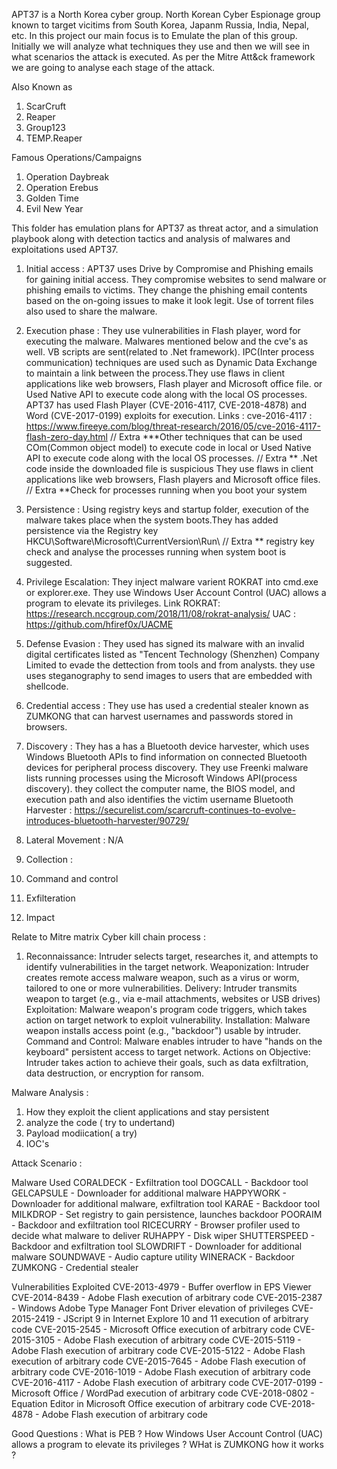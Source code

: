 APT37 is a North Korea cyber group. North Korean Cyber Espionage group known to target vicitims from South Korea, Japanm Russia, India, Nepal, etc. In this project our main focus is to Emulate the plan of this group. Initially we will analyze what techniques they use and then we will see in what scenarios the attack is executed. As per the Mitre Att&ck framework we are going to analyse each stage of the attack.

Also Known as
 1. ScarCruft
 2. Reaper
 3. Group123
 4. TEMP.Reaper

Famous Operations/Campaigns
1. Operation Daybreak
2. Operation Erebus
3. Golden Time
4. Evil New Year

This folder has emulation plans for APT37 as threat actor, and a simulation playbook along with detection tactics and analysis of malwares and exploitations used APT37.

1. Initial access : APT37 uses Drive by Compromise and Phishing emails for gaining initial access. They compromise websites to send malware or phishing emails to victims. They change the phishing email contents based on the on-going issues to make it look legit. Use of torrent files also used to share the malware.

2. Execution phase : They use vulnerabilities in Flash player, word for executing the malware. Malwares mentioned below and the cve's as well. VB scripts are sent(related to .Net framework). IPC(Inter process communication) techniques are used such as Dynamic Data Exchange to maintain a link between the process.They use flaws in client applications like web browsers, Flash player and Microsoft office file. or Used Native API to execute code along with the local OS processes. APT37 has used Flash Player (CVE-2016-4117, CVE-2018-4878) and Word (CVE-2017-0199) exploits for execution. 
Links : 
cve-2016-4117 : https://www.fireeye.com/blog/threat-research/2016/05/cve-2016-4117-flash-zero-day.html
// Extra ***Other techniques that can be used COm(Common object model) to execute code in local or Used Native API to execute code along with the local OS processes. // Extra ** .Net code inside the downloaded file is suspicious They use flaws in client applications like web browsers, Flash players and Microsoft office files. // Extra **Check for processes running when you boot your system

3. Persistence : Using registry keys and startup folder, execution of the malware takes place when the system boots.They has added persistence via the Registry key HKCU\Software\Microsoft\CurrentVersion\Run\ // Extra ** registry key check and analyse the processes running when system boot is suggested. 

4. Privilege Escalation: They inject malware varient ROKRAT into cmd.exe or explorer.exe. They use Windows User Account Control (UAC) allows a program to elevate its privileges.
Link 
ROKRAT: https://research.nccgroup.com/2018/11/08/rokrat-analysis/
UAC : https://github.com/hfiref0x/UACME
5. Defense Evasion : They used has signed its malware with an invalid digital certificates listed as "Tencent Technology (Shenzhen) Company Limited to evade the dettection from tools and from analysts. they use  uses steganography to send images to users that are embedded with shellcode.
6. Credential access : They use has used a credential stealer known as ZUMKONG that can harvest usernames and passwords stored in browsers.
7. Discovery : They has a has a Bluetooth device harvester, which uses Windows Bluetooth APIs to find information on connected Bluetooth devices for peripheral process discovery. They use Freenki malware lists running processes using the Microsoft Windows API(process discovery). they collect the computer name, the BIOS model, and execution path and also identifies the victim username
Bluetooth Harvester : https://securelist.com/scarcruft-continues-to-evolve-introduces-bluetooth-harvester/90729/
8. Lateral Movement : N/A
10. Collection : 
11. Command and control
12. Exfilteration
13. Impact


Relate to Mitre matrix
Cyber kill chain process :
1. Reconnaissance: Intruder selects target, researches it, and attempts to identify vulnerabilities in the target network.
Weaponization: Intruder creates remote access malware weapon, such as a virus or worm, tailored to one or more vulnerabilities.
Delivery: Intruder transmits weapon to target (e.g., via e-mail attachments, websites or USB drives)
Exploitation: Malware weapon's program code triggers, which takes action on target network to exploit vulnerability.
Installation: Malware weapon installs access point (e.g., "backdoor") usable by intruder.
Command and Control: Malware enables intruder to have "hands on the keyboard" persistent access to target network.
Actions on Objective: Intruder takes action to achieve their goals, such as data exfiltration, data destruction, or encryption for ransom.

Malware Analysis :
1. How they exploit the client applications and stay persistent
2. analyze the code ( try to undertand)
3. Payload modiication( a try)
4. IOC's 

Attack Scenario :



Malware Used
CORALDECK - Exfiltration tool
DOGCALL - Backdoor tool
GELCAPSULE - Downloader for additional malware
HAPPYWORK - Downloader for additional malware, exfiltration tool
KARAE - Backdoor tool
MILKDROP - Set registry to gain persistence, launches backdoor
POORAIM - Backdoor and exfiltration tool
RICECURRY - Browser profiler used to decide what malware to deliver
RUHAPPY - Disk wiper
SHUTTERSPEED - Backdoor and exfiltration tool
SLOWDRIFT - Downloader for additional malware
SOUNDWAVE - Audio capture utility
WINERACK - Backdoor
ZUMKONG - Credential stealer

Vulnerabilities Exploited
 CVE-2013-4979 - Buffer overflow in EPS Viewer
 CVE-2014-8439 - Adobe Flash execution of arbitrary code
 CVE-2015-2387 - Windows Adobe Type Manager Font Driver elevation of privileges
 CVE-2015-2419 - JScript 9 in Internet Explore 10 and 11 execution of arbitrary code
 CVE-2015-2545 - Microsoft Office execution of arbitrary code
 CVE-2015-3105 - Adobe Flash execution of arbitrary code
 CVE-2015-5119 - Adobe Flash execution of arbitrary code
 CVE-2015-5122 - Adobe Flash execution of arbitrary code
 CVE-2015-7645 - Adobe Flash execution of arbitrary code
 CVE-2016-1019 - Adobe Flash execution of arbitrary code
 CVE-2016-4117 - Adobe Flash execution of arbitrary code
 CVE-2017-0199 - Microsoft Office / WordPad execution of arbitrary code
 CVE-2018-0802 - Equation Editor in Microsoft Office execution of arbitrary code
 CVE-2018-4878 - Adobe Flash execution of arbitrary code
 
 
 Good Questions :
 What is PEB ?
 How Windows User Account Control (UAC) allows a program to elevate its privileges ?
 WHat is ZUMKONG how it works ?
